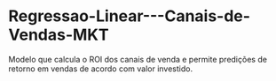 # Regressao-Linear---Canais-de-Vendas-MKT
Modelo que calcula o ROI dos canais de venda e permite predições de retorno em vendas de acordo com valor investido. 
